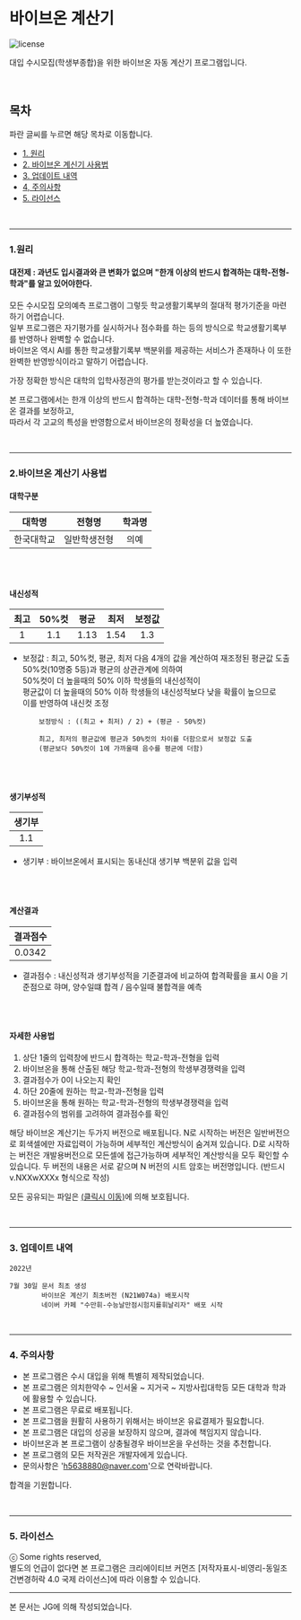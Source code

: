 # 바이브온 계산기

![license](https://img.shields.io/badge/license-CC--BY--NC--SA-orange)

대입 수시모집(학생부종합)을 위한 바이브온 자동 계산기 프로그램입니다.

<br/>

## 목차

파란 글씨를 누르면 해당 목차로 이동합니다.
* [1. 원리](#chapter-principle)
* [2. 바이브온 계신기 사용법](#chapter-instruction)
* [3. 업데이트 내역](#chapter-update)
* [4, 주의사항](#chapter-precautions)
* [5. 라이선스](#chapter-License)

<br/>

---

<a id="chapter-principle"></a>
### 1.원리

#### 대전제 : 과년도 입시결과와 큰 변화가 없으며 "한개 이상의 반드시 합격하는 대학-전형-학과"를 알고 있어야한다.

모든 수시모집 모의예측 프로그램이 그렇듯 학교생활기록부의 절대적 평가기준을 마련하기 어렵습니다.<br/>
일부 프로그램은 자기평가를 실시하거나 점수화를 하는 등의 방식으로 학교생활기록부를 반영하나 완벽할 수 없습니다.<br/>
바이브온 역시 AI를 통한 학교생활기록부 백분위를 제공하는 서비스가 존재하나 이 또한 완벽한 반영방식이라고 말하기 어렵습니다.

가장 정확한 방식은 대학의 입학사정관의 평가를 받는것이라고 할 수 있습니다.

본 프로그램에서는 한개 이상의 반드시 합격하는 대학-전형-학과 데이터를 통해 바이브온 결과를 보정하고,<br/>
따라서 각 고교의 특성을 반영함으로서 바이브온의 정확성을 더 높였습니다.<br/>

<br/>

---

<a id="chapter-instruction-1"></a>
### 2.바이브온 계산기 사용법

#### 대학구분

|대학명|전형명|학과명|
|:---:|:---:|:---:|
|한국대학교|일반학생전형|의예|

<br/>
<br/>

#### 내신성적

|최고|50%컷|평균|최저|보정값|
|:---:|:---:|:---:|:---:|:---:|
|1|1.1|1.13|1.54|1.3|

- 보정값 : 최고, 50%컷, 평균, 최저 다음 4개의 값을 계산하여 재조정된 평균값 도출<br/>
          50%컷(10명중 5등)과 평균의 상관관계에 의하여<br/>
          50%컷이 더 높을때의 50% 이하 학생들의 내신성적이<br/>
          평균값이 더 높을때의 50% 이하 학생들의 내신성적보다 낮을 확률이 높으므로<br/>
          이를 반영하여 내신컷 조정
          
          보정방식 : ((최고 + 최저) / 2) + (평균 - 50%컷)
          
          최고, 최저의 평균값에 평균과 50%컷의 차이를 더함으로서 보정값 도출
          (평균보다 50%컷이 1에 가까울때 음수를 평균에 더함)
            
<br/>
<br/>

#### 생기부성적
|생기부|
|:---:|
|1.1|

- 생기부 : 바이브온에서 표시되는 동내신대 생기부 백분위 값을 입력
        
<br/>
<br/>

#### 계산결과
|결과점수|
|:---:|
|0.0342|

- 결과점수 : 내신성적과 생기부성적을 기준결과에 비교하여 합격확률을 표시
           0을 기준점으로 햐며, 양수일떄 합격 / 음수일때 불합격을 예측
         
<br/>
<br/>

#### 자세한 사용법

1. 상단 1줄의 입력창에 반드시 합격하는 학교-학과-전형을 입력
2. 바이브온을 통해 산출된 해당 학교-학과-전형의 학생부경쟁력을 입력
3. 결과점수가 0이 나오는지 확인
4. 하단 20줄에 원하는 학교-학과-전형을 입력
5. 바이브온을 통해 원하는 학교-학과-전형의 학생부경쟁력을 입력
6. 결과점수의 범위를 고려하여 결과점수를 확인

해당 바이브온 계산기는 두가지 버전으로 배포됩니다.
N로 시작하는 버전은 일반버전으로 회색셀에만 자료입력이 가능하며 세부적인 계산방식이 숨겨져 있습니다.
D로 시작하는 버전은 개발용버전으로 모든셀에 접근가능하며 세부적인 계산방식을 모두 확인할 수 있습니다.
두 버전의 내용은 서로 같으며 N 버전의 시트 암호는 버전명입니다. (반드시 v.NXXwXXXx 형식으로 작성)

모든 공유되는 파일은 [(클릭시 이동)](#chapter-License)에 의해 보호됩니다.


<br/>

---

<a id="chapter-update"></a>
### 3. 업데이트 내역

```
2022년

7월 30일 문서 최초 생성
        바이브온 계산기 최초버전 (N21W074a) 배포시작
        네이버 카페 "수만휘-수능날만점시험지를휘날리자" 배포 시작
```

<br/>

---

<a id="chapter-precautions"></a>
### 4. 주의사항

* 본 프로그램은 수시 대입을 위해 특별히 제작되었습니다.
* 본 프로그램은 의치한약수 ~ 인서울 ~ 지거국 ~ 지방사립대학등 모든 대학과 학과에 활용할 수 있습니다.
* 본 프로그램은 무료로 배포됩니다.
* 본 프로그램을 원활히 사용하기 위해서는 바이브온 유료결제가 필요합니다.
* 본 프로그램은 대입의 성공을 보장하지 않으며, 결과에 책임지지 않습니다.
* 바이브온과 본 프로그램이 상충될경우 바이브온을 우선하는 것을 추천합니다.
* 본 프로그램의 모든 저작권은 개발자에게 있습니다.
* 문의사항은 'h5638880@naver.com'으로 연락바랍니다.

합격을 기원합니다.

<br/>

---

<a id="chapter-License"></a>
### 5. 라이선스

ⓒ Some rights reserved,<br/>별도의 언급이 없다면 본 프로그램은 크리에이티브 커먼즈 [저작자표시-비영리-동일조건변경허락 4.0 국제 라이선스]에 따라 이용할 수 있습니다.

---
 
 본 문서는 JG에 의해 작성되었습니다.
